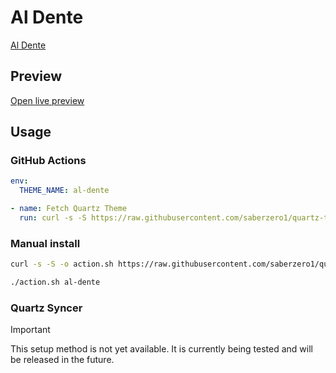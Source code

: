 # Al Dente

[Al Dente](#)

## Preview

[Open live preview](https://quartz-themes.github.io/al-dente/)

## Usage

### GitHub Actions

```yaml
env:
  THEME_NAME: al-dente
```

```yaml
- name: Fetch Quartz Theme
  run: curl -s -S https://raw.githubusercontent.com/saberzero1/quartz-themes/master/action.sh | bash -s -- $THEME_NAME
```

### Manual install

```bash
curl -s -S -o action.sh https://raw.githubusercontent.com/saberzero1/quartz-themes/master/action.sh

./action.sh al-dente
```

### Quartz Syncer

> [!IMPORTANT]
> This setup method is not yet available. It is currently being tested and will be released in the future.
